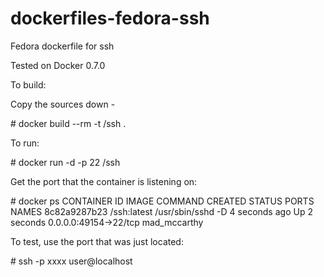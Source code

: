 dockerfiles-fedora-ssh
========================

Fedora dockerfile for ssh

Tested on Docker 0.7.0

To build:

Copy the sources down -


\# docker build --rm -t <username>/ssh .



To run:


\# docker run -d -p 22 <username>/ssh


Get the port that the container is listening on:


\# docker ps
CONTAINER ID        IMAGE                 COMMAND             CREATED             STATUS              PORTS                   NAMES
8c82a9287b23        <username>/ssh:latest   /usr/sbin/sshd -D   4 seconds ago       Up 2 seconds        0.0.0.0:49154->22/tcp   mad_mccarthy        


To test, use the port that was just located:


\# ssh -p xxxx user@localhost 

